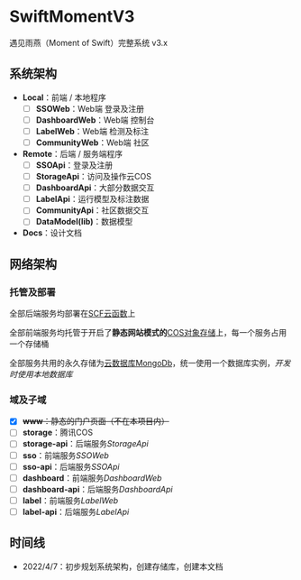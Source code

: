 # SwiftMomentV3
遇见雨燕（Moment of Swift）完整系统 v3.x

## 系统架构

- **Local**：前端 / 本地程序
  - [ ] **SSOWeb**：Web端 登录及注册
  - [ ] **DashboardWeb**：Web端 控制台
  - [ ] **LabelWeb**：Web端 检测及标注
  - [ ] **CommunityWeb**：Web端 社区
- **Remote**：后端 / 服务端程序
  - [ ] **SSOApi**：登录及注册
  - [ ] **StorageApi**：访问及操作云COS
  - [ ] **DashboardApi**：大部分数据交互
  - [ ] **LabelApi**：运行模型及标注数据
  - [ ] **CommunityApi**：社区数据交互
  - [ ] **DataModel(lib)**：数据模型
- **Docs**：设计文档

## 网络架构

### 托管及部署

全部后端服务均部署在[SCF云函数](https://console.cloud.tencent.com/scf)上

全部前端服务均托管于开启了**静态网站模式的**[COS对象存储](https://console.cloud.tencent.com/cos/)上，每一个服务占用一个存储桶

全部服务共用的永久存储为[云数据库MongoDb](https://console.cloud.tencent.com/mongodb)，统一使用一个数据库实例，*开发时使用本地数据库*

### 域及子域

- [x] ~~**www**：静态的门户页面（不在本项目内）~~
- [ ] **storage**：腾讯COS
- [ ] **storage-api**：后端服务*StorageApi*
- [ ] **sso**：前端服务*SSOWeb*
- [ ] **sso-api**：后端服务*SSOApi*
- [ ] **dashboard**：前端服务*DashboardWeb*
- [ ] **dashboard-api**：后端服务*DashboardApi*
- [ ] **label**：前端服务*LabelWeb*
- [ ] **label-api**：后端服务*LabelApi*

## 时间线

- 2022/4/7：初步规划系统架构，创建存储库，创建本文档
